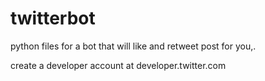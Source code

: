# twitterbot
python files for a bot that will like and retweet post for you,.

create a developer account at developer.twitter.com 
